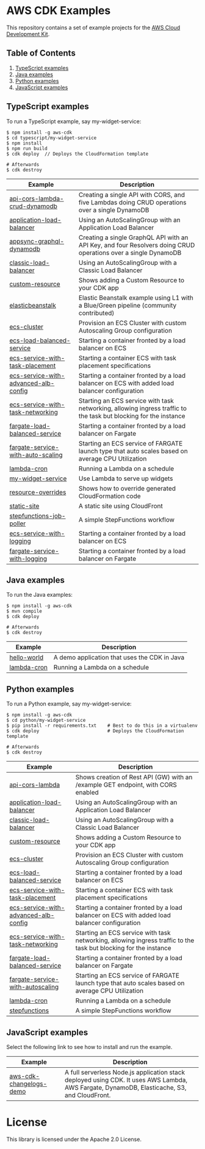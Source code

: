 # AWS CDK Examples

This repository contains a set of example projects for the [AWS Cloud Development
Kit](https://github.com/awslabs/aws-cdk).

## Table of Contents
1. [TypeScript examples](#TypeScript)
2. [Java examples](#Java)
3. [Python examples](#Python)
4. [JavaScript examples](#JavaScript)

## TypeScript examples <a name="TypeScript"></a>

To run a TypeScript example, say my-widget-service:

```
$ npm install -g aws-cdk
$ cd typescript/my-widget-service
$ npm install
$ npm run build
$ cdk deploy  // Deploys the CloudFormation template

# Afterwards
$ cdk destroy
```

| Example | Description |
|---------|-------------|
| [api-cors-lambda-crud-dynamodb](https://github.com/aws-samples/aws-cdk-examples/tree/master/typescript/api-cors-lambda-crud-dynamodb/) | Creating a single API with CORS, and five Lambdas doing CRUD operations over a single DynamoDB |
| [application-load-balancer](https://github.com/aws-samples/aws-cdk-examples/tree/master/typescript/application-load-balancer/) | Using an AutoScalingGroup with an Application Load Balancer |
| [appsync-graphql-dynamodb](https://github.com/aws-samples/aws-cdk-examples/tree/master/typescript/appsync-graphql-dynamodb/) | Creating a single GraphQL API with an API Key, and four Resolvers doing CRUD operations over a single DynamoDB |
| [classic-load-balancer](https://github.com/aws-samples/aws-cdk-examples/tree/master/typescript/classic-load-balancer/) | Using an AutoScalingGroup with a Classic Load Balancer |
| [custom-resource](https://github.com/aws-samples/aws-cdk-examples/tree/master/typescript/custom-resource/) | Shows adding a Custom Resource to your CDK app |
| [elasticbeanstalk](https://github.com/aws-samples/aws-cdk-examples/tree/master/typescript/elasticbeanstalk/) | Elastic Beanstalk example using L1 with a Blue/Green pipeline (community contributed) |
| [ecs-cluster](https://github.com/aws-samples/aws-cdk-examples/tree/master/typescript/ecs/cluster/) | Provision an ECS Cluster with custom Autoscaling Group configuration |
| [ecs-load-balanced-service](https://github.com/aws-samples/aws-cdk-examples/tree/master/typescript/ecs/ecs-load-balanced-service/) | Starting a container fronted by a load balancer on ECS |
| [ecs-service-with-task-placement](https://github.com/aws-samples/aws-cdk-examples/tree/master/typescript/ecs/ecs-service-with-task-placement/) | Starting a container ECS with task placement specifications |
| [ecs-service-with-advanced-alb-config](https://github.com/aws-samples/aws-cdk-examples/tree/master/typescript/ecs/ecs-service-with-advanced-alb-config/) | Starting a container fronted by a load balancer on ECS with added load balancer configuration |
| [ecs-service-with-task-networking](https://github.com/aws-samples/aws-cdk-examples/tree/master/typescript/ecs/ecs-service-with-task-networking/) | Starting an ECS service with task networking, allowing ingress traffic to the task but blocking for the instance |
| [fargate-load-balanced-service](https://github.com/aws-samples/aws-cdk-examples/tree/master/typescript/ecs/fargate-load-balanced-service/) | Starting a container fronted by a load balancer on Fargate |
| [fargate-service-with-auto-scaling](https://github.com/aws-samples/aws-cdk-examples/tree/master/typescript/ecs/fargate-service-with-auto-scaling/) | Starting an ECS service of FARGATE launch type that auto scales based on average CPU Utilization |
| [lambda-cron](https://github.com/aws-samples/aws-cdk-examples/tree/master/typescript/lambda-cron/) | Running a Lambda on a schedule |
| [my-widget-service](https://github.com/aws-samples/aws-cdk-examples/tree/master/typescript/my-widget-service/) | Use Lambda to serve up widgets |
| [resource-overrides](https://github.com/aws-samples/aws-cdk-examples/tree/master/typescript/resource-overrides/) | Shows how to override generated CloudFormation code |
| [static-site](https://github.com/aws-samples/aws-cdk-examples/tree/master/typescript/static-site/) | A static site using CloudFront |
| [stepfunctions-job-poller](https://github.com/aws-samples/aws-cdk-examples/tree/master/typescript/stepfunctions-job-poller/) | A simple StepFunctions workflow |
| [ecs-service-with-logging](https://github.com/aws-samples/aws-cdk-examples/tree/master/typescript/ecs/ecs-service-with-logging/) | Starting a container fronted by a load balancer on ECS |
| [fargate-service-with-logging](https://github.com/aws-samples/aws-cdk-examples/tree/master/typescript/ecs/fargate-service-with-logging/) | Starting a container fronted by a load balancer on Fargate |

## Java examples <a name="Java"></a>

To run the Java examples:

```
$ npm install -g aws-cdk
$ mvn compile
$ cdk deploy

# Afterwards
$ cdk destroy
```

| Example | Description |
|---------|-------------|
| [hello-world](https://github.com/aws-samples/aws-cdk-examples/tree/master/java/hello-world/) | A demo application that uses the CDK in Java |
| [lambda-cron](https://github.com/aws-samples/aws-cdk-examples/tree/master/java/lambda-cron/) | Running a Lambda on a schedule |

## Python examples <a name="Python"></a>

To run a Python example, say my-widget-service:

```
$ npm install -g aws-cdk
$ cd python/my-widget-service
$ pip install -r requirements.txt    # Best to do this in a virtualenv
$ cdk deploy                         # Deploys the CloudFormation template

# Afterwards
$ cdk destroy
```

| Example | Description |
|---------|-------------|
| [api-cors-lambda](https://github.com/aws-samples/aws-cdk-examples/tree/master/python/api-cors-lambda/) | Shows creation of Rest API (GW) with an /example GET endpoint, with CORS enabled |
| [application-load-balancer](https://github.com/aws-samples/aws-cdk-examples/tree/master/python/application-load-balancer/) | Using an AutoScalingGroup with an Application Load Balancer |
| [classic-load-balancer](https://github.com/aws-samples/aws-cdk-examples/tree/master/python/classic-load-balancer/) | Using an AutoScalingGroup with a Classic Load Balancer |
| [custom-resource](https://github.com/aws-samples/aws-cdk-examples/tree/master/python/custom-resource/) | Shows adding a Custom Resource to your CDK app |
| [ecs-cluster](https://github.com/aws-samples/aws-cdk-examples/tree/master/python/ecs/cluster/) | Provision an ECS Cluster with custom Autoscaling Group configuration |
| [ecs-load-balanced-service](https://github.com/aws-samples/aws-cdk-examples/tree/master/python/ecs/ecs-load-balanced-service/) | Starting a container fronted by a load balancer on ECS |
| [ecs-service-with-task-placement](https://github.com/aws-samples/aws-cdk-examples/tree/master/python/ecs/ecs-service-with-task-placement/) | Starting a container ECS with task placement specifications |
| [ecs-service-with-advanced-alb-config](https://github.com/aws-samples/aws-cdk-examples/tree/master/python/ecs/ecs-service-with-advanced-alb-config/) | Starting a container fronted by a load balancer on ECS with added load balancer configuration |
| [ecs-service-with-task-networking](https://github.com/aws-samples/aws-cdk-examples/tree/master/python/ecs/ecs-service-with-task-networking/) | Starting an ECS service with task networking, allowing ingress traffic to the task but blocking for the instance |
| [fargate-load-balanced-service](https://github.com/aws-samples/aws-cdk-examples/tree/master/python/ecs/fargate-load-balanced-service/) | Starting a container fronted by a load balancer on Fargate |
| [fargate-service-with-autoscaling](https://github.com/aws-samples/aws-cdk-examples/tree/master/python/ecs/fargate-service-with-autoscaling/) | Starting an ECS service of FARGATE launch type that auto scales based on average CPU Utilization |
| [lambda-cron](https://github.com/aws-samples/aws-cdk-examples/tree/master/python/lambda-cron/) | Running a Lambda on a schedule |
| [stepfunctions](https://github.com/aws-samples/aws-cdk-examples/tree/master/python/stepfunctions/) | A simple StepFunctions workflow |

## JavaScript examples <a name="JavaScript"></a>

Select the following link to see how to install and run the example.

| Example | Description |
|---------|-------------|
| [aws-cdk-changelogs-demo](https://github.com/aws-samples/aws-cdk-changelogs-demo) | A full serverless Node.js application stack deployed using CDK. It uses AWS Lambda, AWS Fargate, DynamoDB, Elasticache, S3, and CloudFront. |

# License

This library is licensed under the Apache 2.0 License.
